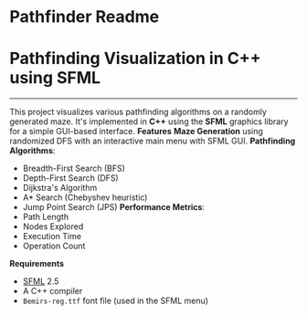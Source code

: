 # Pathfinder Readme
# Pathfinding Visualization in C++ using SFML
------------------------------------------------
This project visualizes various pathfinding algorithms on a randomly generated maze. 
It's implemented in **C++** using the **SFML** graphics library for a simple GUI-based interface.
**Features**
 **Maze Generation** using randomized DFS with an interactive main menu with SFML GUI.
 **Pathfinding Algorithms**:
  - Breadth-First Search (BFS)
  - Depth-First Search (DFS)
  - Dijkstra's Algorithm
  - A* Search (Chebyshev heuristic)
  - Jump Point Search (JPS)
  **Performance Metrics**:
  - Path Length
  - Nodes Explored
  - Execution Time
  - Operation Count

**Requirements**
- [SFML](https://www.sfml-dev.org/) 2.5
- A C++ compiler
- `Bemirs-reg.ttf` font file (used in the SFML menu)

